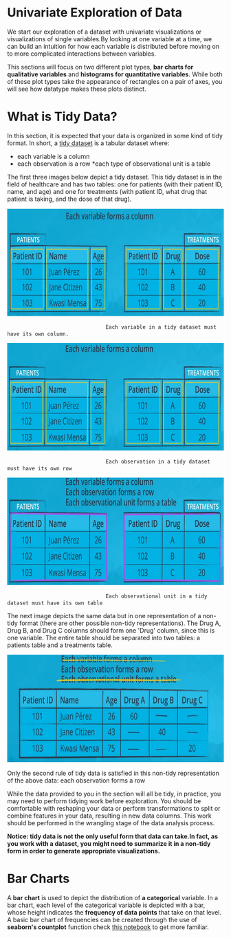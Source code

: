 
# Univariate Exploration of Data

We start our exploration of a dataset with univariate visualizations or visualizations of single variables.By looking at one variable at a time, we can build an intuition for how each variable is distributed before moving on to more complicated interactions between variables. 

This sections will focus on two different plot types, **bar charts for qualitative variables** and **histograms for quantitative variables**.  While both of these plot types take the appearance of rectangles on a pair of axes, you will see how datatype makes these plots distinct. 


# What is Tidy Data?

In this section, it is expected that your data is organized in some kind of tidy format. In short, a [tidy dataset](https://cran.r-project.org/web/packages/tidyr/vignettes/tidy-data.html) is a tabular dataset where:

   * each variable is a column
   * each observation is a row
   *each type of observational unit is a table

The first three images below depict a tidy dataset. This tidy dataset is in the field of healthcare and has two tables: one for patients (with their patient ID, name, and age) and one for treatments (with patient ID, what drug that patient is taking, and the dose of that drug).

 <p align="right">
  <img src="../img/22.PNG" alt="" width="600" height="250" >
 </p>
                              
                                    Each variable in a tidy dataset must have its own column.
 
 <p align="right">
  <img src="../img/23.PNG" alt="" width="600" height="250" >
 </p>
 
                                    Each observation in a tidy dataset must have its own row
 <p align="right">
  <img src="../img/24.PNG" alt="" width="600" height="250" >
 </p>
 
                                    Each observational unit in a tidy dataset must have its own table


The next image depicts the same data but in one representation of a non-tidy format (there are other possible non-tidy representations). The Drug A, Drug B, and Drug C columns should form one 'Drug' column, since this is one variable. The entire table should be separated into two tables: a patients table and a treatments table.

 <p align="right">
  <img src="../img/25.PNG" alt="" width="600" height="250" >
 </p>
 
Only the second rule of tidy data is satisfied in this non-tidy representation of the above data: each observation forms a row

While the data provided to you in the section will all be tidy, in practice, you may need to perform tidying work before exploration. You should be comfortable with reshaping your data or perform transformations to split or combine features in your data, resulting in new data columns. This work should be performed in the wrangling stage of the data analysis process.

**Notice: tidy data is not the only useful form that data can take.In fact, as you work with a dataset, you might need to summarize it in a non-tidy form in order to generate appropriate visualizations.**

# Bar Charts

A **bar chart** is used to depict the distribution of **a categorical** variable. In a bar chart, each level of the categorical variable is depicted with a bar, whose height indicates the **frequency of data points** that take on that level. A basic bar chart of frequencies can be created through the use of **seaborn's countplot** function check [this notebook]() to get more familiar.
